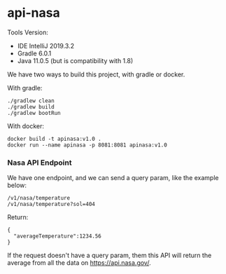# api-nasa
Tools Version:
 * IDE    IntelliJ 2019.3.2
 * Gradle 6.0.1
 * Java   11.0.5 (but is compatibility with 1.8)


We have two ways to build this project, with gradle or docker.

With gradle:
```
./gradlew clean 
./gradlew build 
./gradlew bootRun 
```
With docker:
```
docker build -t apinasa:v1.0 . 
docker run --name apinasa -p 8081:8081 apinasa:v1.0 
```

### Nasa API Endpoint ###
We have one endpoint, and we can send a query param, like the example below: 
```
/v1/nasa/temperature
/v1/nasa/temperature?sol=404
```
Return:
```
{
  "averageTemperature":1234.56  
}
```
If the request doesn't have a query param, them this API will return the average from all the data on https://api.nasa.gov/.